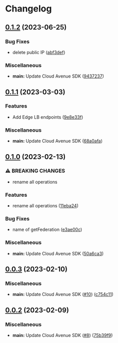 # Changelog

## [0.1.2](https://github.com/orange-cloudavenue/cloudavenue-sdk-go/compare/v0.1.1...v0.1.2) (2023-06-25)


### Bug Fixes

* delete public IP ([abf3def](https://github.com/orange-cloudavenue/cloudavenue-sdk-go/commit/abf3defcc836613a35642a5d152739d97e8b5236))


### Miscellaneous

* **main:** Update Cloud Avenue SDK ([9437237](https://github.com/orange-cloudavenue/cloudavenue-sdk-go/commit/9437237eff63cc7511d0eae5bf47cf85f46ffef9))

## [0.1.1](https://github.com/orange-cloudavenue/cloudavenue-sdk-go/compare/v0.1.0...v0.1.1) (2023-03-03)


### Features

* Add Edge LB endpoints ([9e8e33f](https://github.com/orange-cloudavenue/cloudavenue-sdk-go/commit/9e8e33fdd0443e7ed84e63166353348c74bddd44))


### Miscellaneous

* **main:** Update Cloud Avenue SDK ([68a0afa](https://github.com/orange-cloudavenue/cloudavenue-sdk-go/commit/68a0afa1ccefbe03980e9254e01cfafffbeb4e72))

## [0.1.0](https://github.com/orange-cloudavenue/cloudavenue-sdk-go/compare/v0.0.3...v0.1.0) (2023-02-13)


### ⚠ BREAKING CHANGES

* rename all operations

### Features

* rename all operations ([11eba24](https://github.com/orange-cloudavenue/cloudavenue-sdk-go/commit/11eba24efdfa07a84119fcc34c0d8e79a762958d))


### Bug Fixes

* name of getFederation ([e3ae00c](https://github.com/orange-cloudavenue/cloudavenue-sdk-go/commit/e3ae00cefd8a164e246f3d923e86049bd4b94eb9))


### Miscellaneous

* **main:** Update Cloud Avenue SDK ([50a6ca3](https://github.com/orange-cloudavenue/cloudavenue-sdk-go/commit/50a6ca3ca17ca1119277cb22ea6823f543709d11))

## [0.0.3](https://github.com/orange-cloudavenue/cloudavenue-sdk-go/compare/v0.0.2...v0.0.3) (2023-02-10)


### Miscellaneous

* **main:** Update Cloud Avenue SDK ([#10](https://github.com/orange-cloudavenue/cloudavenue-sdk-go/issues/10)) ([c754c11](https://github.com/orange-cloudavenue/cloudavenue-sdk-go/commit/c754c11501746e59fd976c06dda921894c5c7e75))

## [0.0.2](https://github.com/orange-cloudavenue/cloudavenue-sdk-go/compare/v0.0.1...v0.0.2) (2023-02-09)


### Miscellaneous

* **main:** Update Cloud Avenue SDK ([#8](https://github.com/orange-cloudavenue/cloudavenue-sdk-go/issues/8)) ([75b39f9](https://github.com/orange-cloudavenue/cloudavenue-sdk-go/commit/75b39f9b79c361ef3a529be10c20a644c7e9e6b7))
